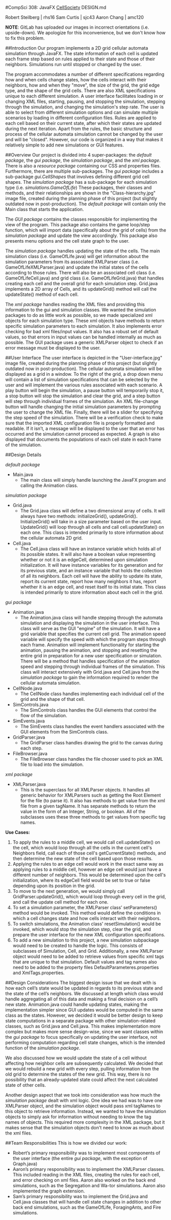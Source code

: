 #CompSci 308: JavaFX [CellSociety](http://www.cs.duke.edu/courses/compsci308/fall16/assign/02_cellsociety/part1_SDG.php) DESIGN.md

Robert Steilberg | rhs16
Sam Curtis | sjc43
Aaron Chang | amc120

**NOTE**: GitLab has uploaded our images in incorrect orientations (i.e. upside-down). We apologize for this inconvenience, but we don't know how to fix this problem.

##Introduction
Our program implements a 2D grid cellular automata simulation through JavaFX. The state information of each cell is updated each frame step based on rules applied to their state and those of their neighbors. Simulations run until stopped or changed by the user.

The program accommodates a number of different specifications regarding how and when cells change states, how the cells interact with their neighbors, how and when they "move", the size of the grid, the grid edge type, and the shape of the grid cells. There are also XML specifications unique to each different simulation. A user interface facilitates loading in or changing XML files, starting, pausing, and stopping the simulation, stepping through the simulation, and changing the simulation's step rate. The user is able to select from different simulation options and can simulate multiple scenarios by loading in different configuration files. Rules are applied to each cell based on their current state, after which their states are updated during the next iteration. Apart from the rules, the basic structure and process of the cellular automata simulation cannot be changed by the user and will be "closed". However, our code is organized in a way that makes it relatively simple to add new simulations or GUI features.

##Overview
Our project is divided into 4 super-packages: the *default package*, the *gui package*, the *simulation package*, and the *xml package*. There is also a *resource package* containing our CSS and properties files. Furthermore, there are multiple sub-packages. The *gui package* includes a sub-package *gui.CellShapes* that involves defining different grid cell shapes. The *simulation package* has a sub-package for each simulation type (i.e. *simulations.GameOfLife*) These packages, their classes and methods, and their relationships are shown in the "Class-hierarchy.jpg" image file, created during the planning phase of this project (but slightly outdated now in post-production). The *default package* will contain only the Main class that starts the application.

The *GUI package* contains the classes responsible for implementing the view of the program. This package also contains the game loop/step function, which will import data (specifically about the grid of cells) from the *simulation package* and update the view accordingly. This package also presents menu options and the cell state graph to the user.

The *simulation package* handles updating the state of the cells. The main simulation class (i.e. GameOfLife.java) will get information about the simulation parameters from its associated XMLParser class (i.e. GameOfLifeXMLParser.java) and update the initial states of the cells according to those rules. There will also be an associated cell class (i.e. GameOfLifeCell.java) and grid class (i.e. GameOfLifeGrid.java) that handles creating each cell and the overall grid for each simulation step.  Grid.java implements a 2D array of Cells, and its updateGrid() method will call the updateState() method of each cell.

The *xml package* handles reading the XML files and providing this information to the gui and simulation classes. We wanted the simulation packages to do as little work as possible, so we made specialized xml objects for each simulation type.  These xml objects have methods to return specific simulation parameters to each simulation. It also implements error checking for bad xml files/input values. It also has a robust set of default values, so that errors in input values can be handled internally as much as possible. The GUI package uses a generic XMLParser object to check if an error message must be displayed to the user.

##User Interface
The user interface is depicted in the "User-interface.jpg" image file, created during the planning phase of this project (but slightly outdated now in post-production). The cellular automata simulation will be displayed as a grid in a window. To the right of the grid, a drop down menu will contain a list of simulation specifications that can be selected by the user and will implement the various rules associated with each scenario. A play button will begin the simulation, a pause button will temporarily stop it, a stop button will stop the simulation and clear the grid, and a step button will step through individual frames of the simulation. An XML file-change button will handle changing the initial simulation parameters by prompting the user to change the XML file. Finally, there will be a slider for specifying the step speed of the simulation. There will be a verification check to make sure that the imported XML configuration file is properly formatted and readable. If it isn’t, a message will be displayed to the user that an error has occurred and the simulation cannot proceed as expected. A graph is also displayed that documents the populations of each cell state in each frame of the simulation.

##Design Details

*default package*

* Main.java
	* The main class will simply handle launching the JavaFX program and calling the Animation class.

*simulation package*

* Grid.java
	* The Grid.java class will define a two dimensional array of cells. It will always have two methods: initializeGrid(), updateGrid(). InitializeGrid() will take in a size parameter based on the user input. UpdateGrid() will loop through all cells and call cell.updateState() on each one. This class is intended primarily to store information about the cellular automata 2D grid.
* Cell.java
	* The Cell.java class will have an instance variable which holds all of its possible states. It will also have a boolean value representing whether or not it is an edgeCell, determined upon simulation initialization. It will have instance variables for its generation and for its previous state, and an instance variable that holds the collection of all its neighbors. Each cell will have the ability to update its state, report its current state, report how many neighbors it has, report whether it is an edge cell, and reset itself to its initial state. This class is intended primarily to store information about each cell in the grid.

*gui package*

* Animation.java
	* The Animation.java class will handle stepping through the automata simulation and displaying the simulation in the user interface. This class will serve as the GUI "engine" of the simulation. It will have a grid variable that specifies the current cell grid. The animation speed variable will specify the speed with which the program steps through each frame. Animation will implement functionality for starting the animation, pausing the animation, and stopping and resetting the entire grid in preparation for a new user specification or simulation. There will be a method that handles specification of the animation speed and stepping through individual frames of the simulation. This class will interact extensively with Grid.java and Cell.java from the *simulation package* to gain the information required to render the cellular automata simulation.
* CellNode.java
	* The CellNode class handles implementing each individual cell of the grid and the shape of that cell.
* SimControls.java
	* The SimControls class handles the GUI elements that control the flow of the simulation.
* SimEvents.java
	* The SimEvents class handles the event handlers associated with the GUI elements from the SimControls class.
* GridParser.java
	* The GridParser class handles drawing the grid to the canvas during each step.
* FileBrowser.java
	* The FileBrowser class handles the file chooser used to pick an XML file to load into the simulation.
	
*xml package*

* XMLParser.java
	* This is the superclass for all XMLParser objects. It handles all generic behavior for XMLParsers such as getting the Root Element for the file (to parse it). It also has methods to get value from the xml file from a given tagName. It has separate methods to return the value in the form of an Integer, String, or boolean. All of the subclasses uses these three methods to get values from specific tag names.

**Use Cases:**
1. To apply the rules to a middle cell, we would call cell.updateState() on the cell, which would loop through all the cells in the current cell's Neighbors field, call each of those cell's getCurrentState() methods, and then determine the new state of the cell based upon those results. 
2. Applying the rules to an edge cell would work in the exact same way as applying rules to a middle cell, however an edge cell would just have a different number of neighbors. This would be determined upon the cell's initialization, where its edgeCell field would be set to true or false depending upon its position in the grid. 
3. To move to the next generation, we would simply call GridParser.updateGrid(), which would loop through every cell in the grid, and  call the update cell method for each one. 
4. To set a simulation parameter, the XMLParser class’ setParameters() method would be invoked. This method would define the conditions in which a cell changes state and how cells interact with their neighbors. 
5. To switch simulations, the Animation class' resetSimulation() would be invoked, which would stop the simulation step, clear the grid, and prepare the user interface for the new XML configuration specifications.
6. To add a new simulation to this project, a new simulation subpackage would need to be created to handle the logic. This consists of subclasses of Simulation, Cell, and Grid. Additionally, a new XMLParser object would need to be added to retrieve values from specific xml tags that are unique to that simulation.  Default values and tag names also need to be added to the property files DefaultParameteres.properties and XmlTags.properties.

##Design Considerations
The biggest design issue that we dealt with is how each cell’s state would be updated in regards to its previous state and the state of the cell’s neighbors. We discussed at length which class would handle aggregating all of this data and making a final decision on a cell’s new state. Animation.java could handle updating states, making the implementation simpler since GUI updates would be computed in the same class as the states. However, we decided it would be better design to keep state computations in a separate package with other simulation-related classes, such as Grid.java and Cell.java. This makes implementation more complex but makes more sense design-wise, since we want classes within the *gui package* to focus specifically on updating the user interface, not performing computation regarding cell state changes, which is the intended function of the *simulation package*.

We also discussed how we would update the state of a cell without affecting how neighbor cells are subsequently calculated. We decided that we would rebuild a new grid with every step, pulling information from the old grid to determine the states of the new grid. This way, there is no possibility that an already-updated state could affect the next calculated state of other cells.

Another design aspect that we took into consideration was how much the *simulation package* dealt with xml logic. One idea we had was to have one XMLParser object, and the simulation object would pass xml tagNames to this object to retrieve information. Instead, we wanted to have the simulation objects to simply ask for information without needing to know the tag names of objects. This required more complexity in the XML package, but it makes sense that the simulation objects don't need to know as much about the xml files.

##Team Responsibilities
This is how we divided our work:

* Robert’s primary responsibility was  to implement most components of the user interface (the entire *gui package*, with the exception of Graph.java)
* Aaron’s primary responsibility was to implement the XMLParser classes. This included reading in the XML files, creating the rules for each cell, and error checking on xml files. Aaron also worked on the back end simulations, such as the Segregation and Wa-tor simulations. Aaron also implemented the graph extension.
* Sam’s primary responsibility was to implement the Grid.java and Cell.java classes that will handle cell state changes in addition to other back end simulations, such as the GameOfLife, ForagingAnts, and Fire simulations.

